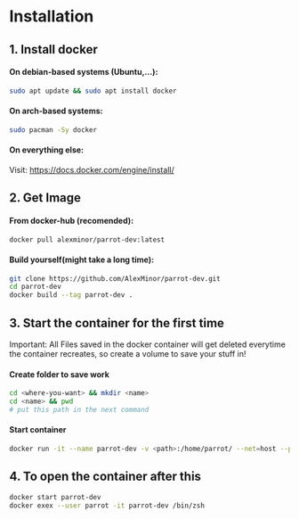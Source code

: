 # Installation
## 1. Install docker
#### On debian-based systems (Ubuntu,...):
``` bash
sudo apt update && sudo apt install docker
```
#### On arch-based systems:
``` bash
sudo pacman -Sy docker
```
#### On everything else:
Visit: <https://docs.docker.com/engine/install/>
## 2. Get Image
#### From docker-hub (recomended):
``` bash
docker pull alexminor/parrot-dev:latest
```
#### Build yourself(might take a long time):
``` bash
git clone https://github.com/AlexMinor/parrot-dev.git
cd parrot-dev
docker build --tag parrot-dev .
```
## 3. Start the container for the first time
Important: All Files saved in the docker container will get deleted everytime the container recreates, so create a volume to save your stuff in!
#### Create folder to save work
``` bash
cd <where-you-want> && mkdir <name>
cd <name> && pwd
# put this path in the next command
```
#### Start container
``` bash
docker run -it --name parrot-dev -v <path>:/home/parrot/ --net=host --privileged -e "TERM=xterm-256color" --add-host 'parrot-dev:127.0.1.1' --add-host 'anafi-ai.local:192.168.42.1' -h parrot-dev --user parrot parrot-dev:latest /bin/zsh
```
## 4. To open the container after this
``` bash
docker start parrot-dev
docker exex --user parrot -it parrot-dev /bin/zsh
```
